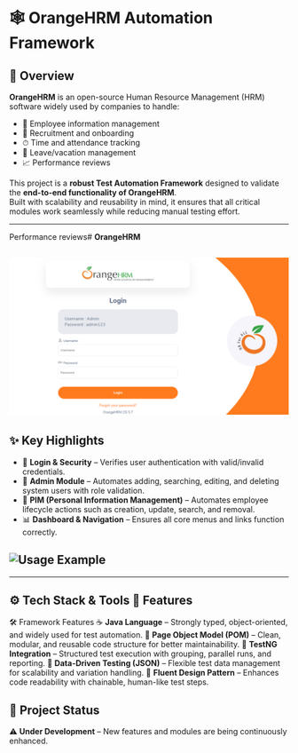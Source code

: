 # 🕸️ OrangeHRM Automation Framework

## 📌 Overview
**OrangeHRM** 
is an open-source Human Resource Management (HRM) software widely used by companies to handle:
  - 👤 Employee information management
  - 🎯 Recruitment and onboarding
  - ⏱ Time and attendance tracking
  - 🌴 Leave/vacation management
  - 📈 Performance reviews

This project is a **robust Test Automation Framework** designed to validate the **end-to-end functionality of OrangeHRM**.  
Built with scalability and reusability in mind, it ensures that all critical modules work seamlessly while reducing manual testing effort.

---

Performance reviews# **OrangeHRM**  
## ![OrangeHRM_Logo](Logo.png)


## ✨ Key Highlights
- 🔐 **Login & Security** – Verifies user authentication with valid/invalid credentials.
- 🏢 **Admin Module** – Automates adding, searching, editing, and deleting system users with role validation.
- 👤 **PIM (Personal Information Management)** – Automates employee lifecycle actions such as creation, update, search, and removal.
- 📊 **Dashboard & Navigation** – Ensures all core menus and links function correctly.

## ![Usage Example](GIF_Orange.gif)

---

## ⚙️ Tech Stack & Tools 🔑 Features
 🛠 Framework Features
  ☕ **Java Language** – Strongly typed, object-oriented, and widely used for test automation.
  🧩 **Page Object Model (POM)** – Clean, modular, and reusable code structure for better maintainability.
  🧪 **TestNG Integration** – Structured test execution with grouping, parallel runs, and reporting.
  📂 **Data-Driven Testing (JSON)** – Flexible test data management for scalability and variation handling.
  🎨 **Fluent Design Pattern** – Enhances code readability with chainable, human-like test steps. 


## 📌 Project Status
⚠️ **Under Development** – New features and modules are being continuously enhanced. 